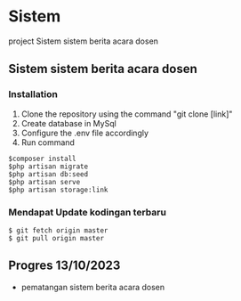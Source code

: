 # Sistem
project Sistem sistem berita acara dosen

## Sistem sistem berita acara dosen


### Installation
1. Clone the repository using the command "git clone [link]"
2. Create database in MySql
3. Configure the .env file accordingly
4. Run command 

```
$composer install
$php artisan migrate
$php artisan db:seed
$php artisan serve
$php artisan storage:link
```
### Mendapat Update kodingan terbaru
```
$ git fetch origin master
$ git pull origin master
```

## Progres 13/10/2023
* pematangan sistem berita acara dosen



